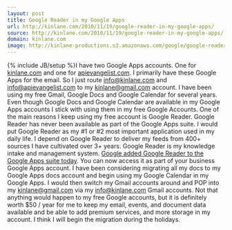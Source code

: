 ```yaml
---
layout: post
title: Google Reader in my Google Apps
url: http://kinlane.com/2010/11/19/google-reader-in-my-google-apps/
source: http://kinlane.com/2010/11/19/google-reader-in-my-google-apps/
domain: kinlane.com
image: http://kinlane-productions.s3.amazonaws.com/google/google-reader-icons.jpg
---
```

{% include JB/setup %}I have two Google Apps accounts. One for <a href="http://www.kinlane.com" target="_blank">kinlane.com</a> and one for <a href="http://www.apievangelist.com" target="_blank">apievangelist.com</a>. I primarily have these Google Apps for the email. So I just route info@kinlane.com and info@apievangelist.com to my kinlane@gmail.com account. I have been using my free Gmail, Google Docs and Google Calendar for several years. Even though Google Docs and Google Calendar are available in my Google Apps accounts I stick with using them in my free Google Accounts. One of the main reasons I keep using my free account is Google Reader. Google Reader has never been available as part of the Google Apps suite. I would put Google Reader as my #1 or #2 most important application used in my daily life. I depend on Google Reader to deliver my feeds from 400+ sources I have cultivated over 3+ years. Google Reader is my knowledge intake and management system. <img src="http://kinlane-productions.s3.amazonaws.com/google/google-reader-icons.jpg" alt="" align="right" /> <a href="http://googleenterprise.blogspot.com/2010/11/now-available-with-google-apps-google.html" target="_blank">Google added Google Reader to the Google Apps suite today</a>. You can now access it as part of your business Google Apps account. I have been considering migrating all my docs to my Google Apps docs account and begin using my Google Calendar in my Google Apps. I would then switch my Gmail accounts around and POP into my kinlane@gmail.com via my info@kinlane.com Gmail accounts. Not that anything would happen to my free Google accounts, but it is definitely worth $50 / year for me to keep my email, events, and document data available and be able to add premium services, and more storage in my account. I think I will begin the migration during the holidays.